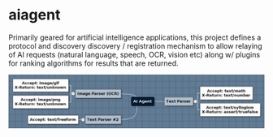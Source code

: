 # aiagent
Primarily geared for artificial intelligence applications, this project defines a protocol and discovery discovery / registration mechanism to allow relaying of AI requests (natural language, speech, OCR, vision etc) along w/ plugins for ranking algorithms for results that are returned. 

![alt Overview](doc/png/AIAgent_overview.png)

